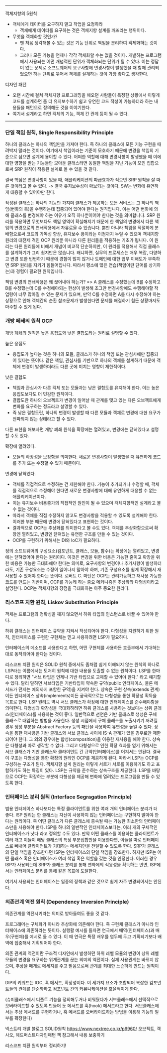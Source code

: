 


---

객체지향의 5원칙

- 객체에게 데이터를 요구하지 말고 작업을 요청하라
	- 객체에게 데이터를 요구하는 것은 객체지향 설계를 깨뜨리는 행위이다.
- 무엇을 객체화할 것인가?
	- 맨 처음 생각해볼 수 있는 것은 기능 단위로 책임을 분리하여 객체화하는 것이다.
	- 그러나 모든 기능을 언제나 각각 객체화할 수는 없을 것이다. 개발하는 프로그램에서 사용되는 어떤 개념적인 단위가 객체화되는 단위가 될 수 있다. 이는 정답이 없는 문제로 소프트웨어의 요구사항에 변경사항이 발생했을 때 함께 관리되었으면 하는 단위로 묶어서 객체를 설계하는 것이 가장 좋다고 생각한다.


디자인 패턴
- 오랜 시간에 걸쳐 객체지향 프로그래밍을 해오던 사람들이 특정한 상황에서 이렇게 코드를 설계하면 좀 더 유지보수하기 쉽고 유연한 코드 작성이 가능하더라 하는 내용들을 패턴으로 정의해둔 것을 이야기한다.
- 여기서 설계라고 하면 객체의 기능, 객체 간 관계 등이 될 수 있다.

---

### 단일 책임 원칙, Single Responsibility Principle

하나의 클래스는 하나의 책임만을 가져야 한다.
즉 하나의 클래스에 모든 기능 구현을 때려박지 말라는 것이다.
여기에서 책임이라는 기준이 모호하기 때문에 변경을 책임의 기준으로 삼으면 설계에 용이할 수 있다.
어떠한 역할에 대해 변경사항이 발생했을 때 이에 대한 영향을 받는 기능들만 모아둔 클래스라면 동일한 책임을 지닌 기능이 모인 집합으로써 SRP 원칙이 적용된 설계로 볼 수 있을 것 같다.

결국 핵심은 변경사항이 있을 때, 애플리케이션의 파급효과가 적으면 SRP 원칙을 잘 따른 것이라고 볼 수 있다. -> 결국 유지보수성이 확보되는 것이다.
SW는 변화에 유연하게 대응할 수 있어야만 한다.


작성된 클래스는 하나의 기능만 가지며 클래스가 제공하는 모든 서비스는 그 하나의 책임(변화의 축)을 수행하는데 집중되어 있어야 한다는 원칙입니다. 이는 어떤 변화에 의해 클래스를 변경해야 하는 이유가 오직 하나뿐이어야 한다는 것을 의미합니다. SRP 원리를 적용하면 무엇보다도 책임 영역이 확실해지기 때문에 한 책임의 변경에서 다른 책임의 변경으로의 연쇄작용에서 자유로울 수 있습니다. 뿐만 아니라 책임을 적절하게 분배함으로써 코드의 가독성 향상, 유지보수 용이라는 이점까지 누릴 수 있으며 객체지향 원리의 대전제 격인 OCP 원리뿐 아니라 다른 원리들을 적용하는 기초가 됩니다. 이 원리는 다른 원리들에 비해서 개념이 비교적 단순하지만, 이 원리를 적용해서 직접 클래스를 설계하기가 그리 쉽지만은 않습니다. 왜냐하면, 실무의 프로세스는 매우 복잡, 다양하고 변경 또한 빈번하기 때문에 경험이 많지 않거나 도메인에 대한 업무 이해도가 부족하면 SRP 원리를 지키기 힘들어집니다. 따라서 평소에 많은 연습(책임이란 단어를 상기하는)과 경험이 필요한 원칙입니다.

책임 변경의 연쇄작용은 왜 끊어내야 하는가?
=> A 클래스를 수정했는데 B를 수정하고 B를 수정했는데 C를 수정해야되는 현상이 발생해 조그만 변경사항에도 수행해야할 작업량이 너무 많아질 수 있는 문제가 있으며, 만약 C를 수정하면 A를 다시 수정해야 하는 상황으로 인해 객체간의 순환 참조문제가 발생한다면 문제를 해결하기 힘든 상황마저도 마주할 수 있게 된다.



### 개방 페쇄의 원칙 OCP

개방 폐쇄의 원칙은 높은 응집도와 낮은 결합도라는 원리로 설명할 수 있다.

높은 응집도
- 응집도가 높다는 것은 하나의 모듈, 클래스가 하나의 책임 또는 관심사에만 집중되어 있다는 뜻이다. 같은 책임, 관심사를 기반으로 하나의 객체를 설계하기 때문에 객체에 변경이 발생하더라도 다른 곳에 미치는 영향이 제한적이다.

낮은 결합도
- 책임과 관심사가 다른 객체 또는 모듈과는 낮은 결합도를 유지해야 한다. 이는 높은 응집도보다도 더 민감한 원칙이다.
- 결합도란 하나의 오브젝트가 변경이 일어날 때 관계를 맺고 있는 다른 오브젝트에게 변화를 요구하는 정도라고 설명할 수 있다.
- 즉 낮은 결합도란, 하나의 변경이 발생할 때 다른 모듈과 객체로 변경에 대한 요구가 전파되지 않는 상태라고 할 수 있다. 


다른 표현을 해보자면 개방 폐쇄 원칙을 확장에는 열려있고, 변경에는 닫혀있다고 설명할 수도 있다.

확장에 열려있다.
- 모듈의 확장성을 보장함을 의미한다. 새로운 변경사항이 발생했을 때 유연하게 코드를 추가 또는 수정할 수 있기 때문이다.

변경에 닫혀있다.
- 객체를 직접적으로 수정하는 건 제한해야 한다. 기능이 추가되거나 수정할 때, 객체를 직접적으로 수정해야 한다면 새로운 변경사항에 대해 유연하게 대응할 수 없는 애플리케이션이다. 
- 이는 유지보수 비용증가의 직접적인 원인이 될 수 있으며 객체지향적인 설계라고 볼 수 없는 것이다.
- 따라서 객체를 직접 수정하지 않고도 변경사항을 적용할 수 있도록 설계해야 한다. 이러한 부분 때문에 변경에 닫혀있다고 표현하는 것이다.
- 결과적으로 OCP는 추상화를 의미한다고 볼 수도 있다. 객체를 추상화함으로써 확장엔 열려있고, 변경엔 닫혀있는 유연한 구조를 만들 수 있는 것이다.
- OCP를 구현하기 위해서는 DI와 IoC가 필요하다.


정의
소프트웨어의 구성요소(컴포넌트, 클래스, 모듈, 함수)는 확장에는 열려있고, 변경에는 닫혀있어야 한다는 원리이다. 이것은 변경을 위한 비용은 가능한 줄이고 확장을 위한 비용은 가능한 극대화해야 한다는 의미로, 요구사항의 변경이나 추가사항이 발생하더라도, 기존 구성요소는 수정이 일어나지 말아야 하며, 기존 구성요소를 쉽게 확장해서 재사용할 수 있어야 한다는 뜻이다. 로버트 C. 마틴은 OCP는 관리가능하고 재사용 가능한 코드를 만드는 기반이며, OCP를 가능케 하는 중요 메커니즘은 추상화와 다형성이라고 설명한다. OCP는 객체지향의 장점을 극대화하는 아주 중요한 원리다.


### 리스코프 치환 원칙, Liskov Substitution Principle

객체는 프로그램의 정확성을 깨지 않으면서 하위 타입의 인스턴스로 바꿀 수 있어야 한다.

하위 클래스는 인터페이스 규약을 지켜서 작성되어야 한다. 다형성을 지원하기 위한 원칙, 인터페이스를 구현한 구현체는 믿고 사용하려면 LSP가 필요하다.

인터페이스의 메소드를 사용한다고 하면, 어떤 구현체를 사용하든 호출부에서 기대하는대로 동작되어야 한다는 것이다. 


리스코프 치환 원칙은 SOLID 원칙 중에서도 좀처럼 쉽게 이해되지 않는 원칙의 하나로 LSP라는 이름에서는 도저히 원칙에 대한 내용을 도출할 수 없는 원칙이다. LSP를 한마디로 정리하면 "서브 타입은 언제나 기반 타입으로 교체할 수 있어야 한다." 라고 얘기할 수 있다. 달리 말하면 서브타입은 기반타입이 약속한 규약(public 인터페이스, 물론 메서드가 던지는 예외까지 포함한 규약)을 지켜야 한다.
상속은 구현 상속(extends 관계)이든 인터페이스 상속(implements)이든 궁극적으로는 다형성을 통한 확장성 획득을 목표로 한다. LSP 원리도 역시 서브 클래스가 확장에 대한 인터페이스를 준수해야함을 의미한다. 다형성과 확장성을 극대화하려면 하위 클래스를 사용하는 것보다는 상위 클래스(인터페이스)를 사용하는 것이 좋다. 일반적으로 선언은 기반 클래스로 생성은 구체 클래스로 대입하는 방법을 사용한다. 생성 시점에서 구체 클래스를 노출시키기 꺼려질 경우 생성 부분을 Abstract Factory 등의 패턴을 사용하여 유연성을 높일 수 있다. 
상속을 통한 재사용은 기반 클래스와 서브 클래스 사이에 IS-A 관계가 있을 경우로만 제한되어야 한다. 그 외의 경우에는 합성(composition)을 이용한 재사용을 해야 한다. 상속은 다형성과 따로 생각할 수 없다. 그리고 다형성으로 인한 확장 효과를 얻기 위해서는 서브 클래스가 기반 클래스와 클라이언트 간 규약(인터페이스)를 어겨서는 안된다. 결국 이 구조는 다형성을 통한 확장의 원리인 OCP를 제공하게 된다. 따라서 LSP는 OCP를 구성하는 구조가 된다. 객체지향 설계 원리는 이렇게 서로가 서로를 이용하기도 하고 포함하기도 하는 특징이 있다. LSP는 규약을 준수하는 상속구조를 제공한다. LSP를 바탕으로 OCP는 확장하는 부분에 다형성을 제공해 변화에 열려있는 프로그램을 만들 수 있도록 한다.



### 인터페이스 분리 원칙 (Interface Segragation Principle)

범용 인터페이스 하나보다는 특정 클라이언트를 위한 여러 개의 인터페이스 분리가 더 좋다. ISP 원리는 한 클래스는 자신이 사용하지 않는 인터페이스는 구현하지 말아야 한다는 원리이다. 즉 어떤 클래스가 다른 클래스에 종속될 때는 가능한 최소한의 인터페이스만을 사용해야 한다. ISP를 하나의 일반적인 인터페이스보다는, 여러 개의 구체적인 인터페이스가 낫다 라고 정의할 수도 있다. 
만약 어떤 클래스를 이용하는 클라이언트가 여러 개고 이들이 해당 클래스의 특정 부분집합만을 이용한다면, 이들을 따로 인터페이스로 빼내어 클라이언트가 기대하는 메세지만을 전달할 수 있도록 한다. 
SRP가 클래스의 단일 책임을 강조한다면 ISP는 인터페이스의 단일 책임을 강조한다. 하지만 ISP는 어떤 클래스 혹은 인터페이스가 여러 책임 혹은 역할을 갖는 것을 인정한다. 이러한 경우 ISP가 사용되는데 SRP가 클래스 분리를 통해 변화에의 적응성을 획득하는 반면, ISP에서는 인터페이스 분리를 통해 같은 목표에 도달한다.

여기서 사용되는 인터페이스는 일종의 정책과 같은 것으로 쉽게 자주 변경되어서는 안된다.




### 의존관계 역전 원칙 (Dependency Inversion Principle)

의존관계를 역전시키라는 의미로 받아들여도 좋을 것 같다.

프로그래머는 구체화가 아니라 추상화에 의존해야 한다. 즉 구현체 클래스가 아니라 인터페이스에 의존하라는 뜻이다. 실행활 예시를 들자면 연극에서 배역(인터페이스)과 배우(구현체)를 예시로 들 수 있다. 이 때 연극은 특정 배우를 염두에 두고 기획되기보다 배역에 집중해서 기획되어야 한다.

의존 관계의 역전이란 구조적 디자인에서 발생하던 하위 레벨 모듈의 변경이 상위 레벨 모듈의 변경을 요구하는 위계관계를 끊는 의미의 역전이다. 실제 사용관계는 바뀌지 않으며, 추상을 매개로 메세지를 주고 받음으로써 관계를 최대한 느슨하게 만드는 원칙이다.

DIP의 키워드는 IOC, 훅 메서드, 확장성이다. 이 세가지 요소가 조합되어 복잡한 컴포넌트들의 관계를 단순화하고 컴포넌트 간의 커뮤니케이션을 효율적이게 한다.

(슈퍼클래스에서 디폴트 기능을 정의해두거나 비워뒀다가 서브클래스에서 선택적으로 오버라이드할 수 있도록 만들어 둔 메서드를 훅(hook) 메서드라고 한다. 서브클래스에서는 추상 메서드를 구현하거나, 훅 메서드를 오버라이드하는 방법을 이용해 기능의 일부를 확장한다)









넥스트리 개발 블로그 SOLID원칙 https://www.nextree.co.kr/p6960/
오브젝트, 객사오, 헤드퍼스트디자인패턴 책 참고해서 내용 보충하기



리스코프 치환 원칙부터 정리하기!





